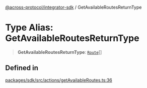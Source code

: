[@across-protocol/integrator-sdk](../globals.md) / GetAvailableRoutesReturnType

# Type Alias: GetAvailableRoutesReturnType

> **GetAvailableRoutesReturnType**: [`Route`](Route.md)[]

## Defined in

[packages/sdk/src/actions/getAvailableRoutes.ts:36](https://github.com/across-protocol/toolkit/blob/eee89a253938d54aa640eb34f40c2d714b9d031f/packages/sdk/src/actions/getAvailableRoutes.ts#L36)
